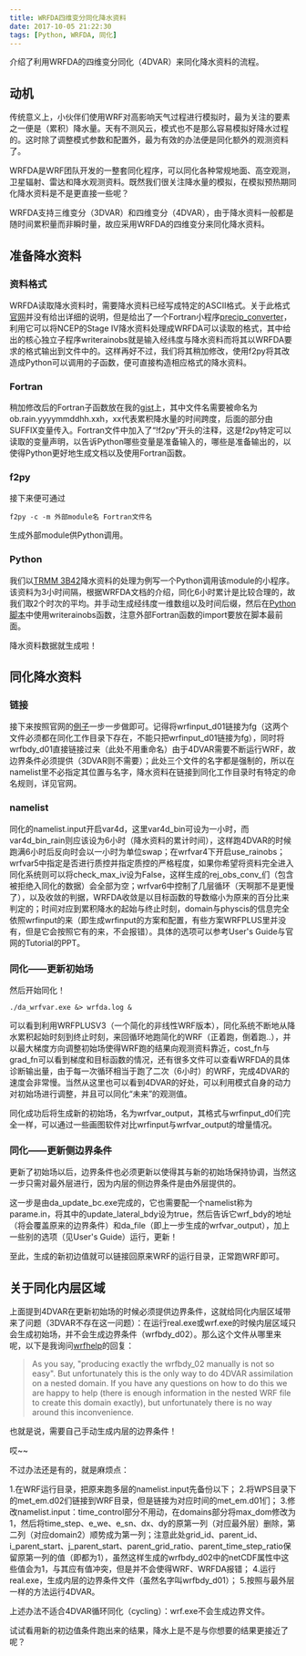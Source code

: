 ```yaml
---
title: WRFDA四维变分同化降水资料
date: 2017-10-05 21:22:30
tags: [Python, WRFDA, 同化]
---
```


介绍了利用WRFDA的四维变分同化（4DVAR）来同化降水资料的流程。

<!--more-->

## 动机

传统意义上，小伙伴们使用WRF对高影响天气过程进行模拟时，最为关注的要素之一便是（累积）降水量。天有不测风云，模式也不是那么容易模拟好降水过程的。这时除了调整模式参数和配置外，最为有效的办法便是同化额外的观测资料了。

WRFDA是WRF团队开发的一整套同化程序，可以同化各种常规地面、高空观测，卫星辐射、雷达和降水观测资料。既然我们很关注降水量的模拟，在模拟预热期同化降水资料是不是更直接一些呢？

WRFDA支持三维变分（3DVAR）和四维变分（4DVAR），由于降水资料一般都是随时间累积量而非瞬时量，故应采用WRFDA的四维变分来同化降水资料。

## 准备降水资料

### 资料格式

WRFDA读取降水资料时，需要降水资料已经写成特定的ASCII格式。关于此格式[官网][]并没有给出详细的说明，但是给出了一个Fortran小程序[precip_converter][]，利用它可以将NCEP的Stage IV降水资料处理成WRFDA可以读取的格式，其中给出的核心独立子程序writerainobs就是输入经纬度与降水资料而将其以WRFDA要求的格式输出到文件中的。这样再好不过，我们将其稍加修改，使用f2py将其改造成Python可以调用的子函数，便可直接构造相应格式的降水资料。

### Fortran

稍加修改后的Fortran子函数放在我的[gist][]上，其中文件名需要被命名为ob.rain.yyyymmddhh.xxh，xx代表累积降水量的时间跨度，后面的部分由SUFFIX变量传入。Fortran文件中加入了“!f2py”开头的注释，这是f2py特定可以读取的变量声明，以告诉Python哪些变量是准备输入的，哪些是准备输出的，以使得Python更好地生成文档以及使用Fortran函数。

### f2py

接下来便可通过

	f2py -c -m 外部module名 Fortran文件名
	
生成外部module供Python调用。


### Python

我们以[TRMM 3B42][]降水资料的处理为例写一个Python调用该module的小程序。该资料为3小时间隔，根据WRFDA文档的介绍，同化6小时累计是比较合理的，故我们取2个时次的平均。并手动生成经纬度一维数组以及时间后缀，然后在[Python脚本][]中使用writerainobs函数，注意外部Fortran函数的import要放在脚本最前面。

降水资料数据就生成啦！

## 同化降水资料

### 链接

接下来按照官网的[例子][]一步一步做即可。记得将wrfinput_d01链接为fg（这两个文件必须都在同化工作目录下存在，不能只把wrfinput_d01链接为fg），同时将wrfbdy_d01直接链接过来（此处不用重命名）由于4DVAR需要不断运行WRF，故边界条件必须提供（3DVAR则不需要）；此处三个文件的名字都是强制的，所以在namelist里不必指定其位置与名字，降水资料在链接到同化工作目录时有特定的命名规则，详见官网。

### namelist

同化的namelist.input开启var4d，这里var4d_bin可设为一小时，而var4d_bin_rain则应该设为6小时（降水资料的累计时间），这样跑4DVAR的时候跑满6小时后反向时会以一小时为单位swap；在wrfvar4下开启use_rainobs；wrfvar5中指定是否进行质控并指定质控的严格程度，如果你希望将资料完全进入同化系统则可以将check\_max\_iv设为False，这样生成的rej\_obs\_conv\_们（包含被拒绝入同化的数据）会全部为空；wrfvar6中控制了几层循环（天啊那不是更慢了），以及收敛的判据，WRFDA收敛是以目标函数的导数缩小为原来的百分比来判定的；时间对应到累积降水的起始与终止时刻，domain与physcis的信息完全依照wrfinput的来（即生成wrfinput的方案和配置，有些方案WRFPLUS里并没有，但是它会按照它有的来，不会报错）。具体的选项可以参考User's Guide与官网的Tutorial的PPT。

### 同化——更新初始场

然后开始同化！

	./da_wrfvar.exe &> wrfda.log &
	
可以看到利用WRFPLUSV3（一个简化的非线性WRF版本），同化系统不断地从降水累积起始时刻到终止时刻，来回循环地跑简化的WRF（正着跑，倒着跑..），并以最大梯度方向调整初始场使得WRF跑的结果向观测资料靠近，cost_fn与grad_fn可以看到梯度和目标函数的情况，还有很多文件可以查看WRFDA的具体诊断输出量，由于每一次循环相当于跑了二次（6小时）的WRF，完成4DVAR的速度会非常慢。当然从这里也可以看到4DVAR的好处，可以利用模式自身的动力对初始场进行调整，并且可以同化“未来”的观测值。

同化成功后将生成新的初始场，名为wrfvar_output，其格式与wrfinput_d0们完全一样，可以通过一些画图软件对比wrfinput与wrfvar_output的增量情况。

### 同化——更新侧边界条件

更新了初始场以后，边界条件也必须更新以使得其与新的初始场保持协调，当然这一步只需对最外层进行，因为内层的侧边界条件是由外层提供的。

这一步是由da_update_bc.exe完成的，它也需要配一个namelist称为parame.in，将其中的update_lateral_bdy设为true，然后告诉它wrf_bdy的地址（将会覆盖原来的边界条件）和da_file（即上一步生成的wrfvar_output），加上一些别的选项（见User's Guide）运行，更新！

至此，生成的新初边值就可以链接回原来WRF的运行目录，正常跑WRF即可。

## 关于同化内层区域

上面提到4DVAR在更新初始场的时候必须提供边界条件，这就给同化内层区域带来了问题（3DVAR不存在这一问题）：在运行real.exe或wrf.exe的时候内层区域只会生成初始场，并不会生成边界条件（wrfbdy_d02）。那么这个文件从哪里来呢，以下是我询问[wrfhelp](mailto:wrfhelp@ucar.edu)的回复：

>As you say, "producing exactly the wrfbdy_02 manually is not so easy". But unfortunately this is the only way to do 4DVAR assimilation on a nested domain. If you have any questions on how to do this we are happy to help (there is enough information in the nested WRF file to create this domain exactly), but unfortunately there is no way around this inconvenience.

也就是说，需要自己手动生成内层的边界条件！

哎~~

不过办法还是有的，就是麻烦点：

1.在WRF运行目录，把原来跑多层的namelist.input先备份以下；
2.将WPS目录下的met_em.d02们链接到WRF目录，但是链接为对应时间的met_em.d01们；
3.修改namelist.input：time_control部分不用动，在domains部分将max_dom修改为1，然后将time_step、e_we、e_sn、dx、dy的原第一列（对应最外层）删除，第二列（对应domain2）顺势成为第一列；注意此处grid_id、parent_id、i_parent_start、j_parent_start、parent_grid_ratio、parent_time_step_ratio保留原第一列的值（即都为1），虽然这样生成的wrfbdy_d02中的netCDF属性中这些值会为1，与其应有值冲突，但是并不会使得WRF、WRFDA报错；
4.运行real.exe，生成内层的边界条件文件（虽然名字叫wrfbdy_d01）；
5.按照与最外层一样的方法运行4DVAR。

上述办法不适合4DVAR循环同化（cycling）：wrf.exe不会生成边界文件。

试试看用新的初边值条件跑出来的结果，降水上是不是与你想要的结果更接近了呢？








[官网]: http://www2.mmm.ucar.edu/wrf/users/wrfda/
[precip_converter]: http://www2.mmm.ucar.edu/wrf/users/wrfda/download/precip_converter.tar.gz
[gist]: https://gist.github.com/MeteoBoy4/132197f0135d11d0680db33bb7a7a794#file-write_rainobs-f90
[TRMM 3B42]: http://apps.webofknowledge.com/full_record.do?product=UA&search_mode=GeneralSearch&qid=1&SID=N1Qh2M3LsfbRqvA82T1&page=1&doc=1
[例子]: http://www2.mmm.ucar.edu/wrf/users/docs/user_guide_V3.8/users_guide_chap6.htm#_Precipitation_Data_Assimilation
[Python脚本]: https://gist.github.com/MeteoBoy4/132197f0135d11d0680db33bb7a7a794#file-nc2wrfda-py